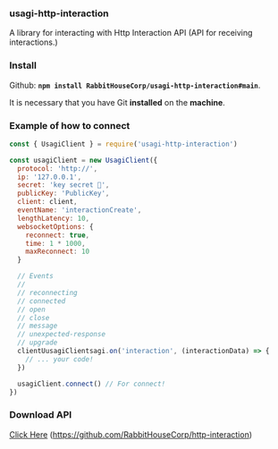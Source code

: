 ### usagi-http-interaction
A library for interacting with Http Interaction API (API for receiving interactions.)


### Install
Github: **`npm install RabbitHouseCorp/usagi-http-interaction#main`**.

It is necessary that you have Git **installed** on the **machine**.

### Example of how to connect 
```js
const { UsagiClient } = require('usagi-http-interaction')

const usagiClient = new UsagiClient({
  protocol: 'http://',
  ip: '127.0.0.1',
  secret: 'key secret 👀',
  publicKey: 'PublicKey',
  client: client,
  eventName: 'interactionCreate',
  lengthLatency: 10,
  websocketOptions: {
    reconnect: true,
    time: 1 * 1000,
    maxReconnect: 10
  }

  // Events
  //
  // reconnecting
  // connected
  // open
  // close
  // message
  // unexpected-response
  // upgrade
  clientUusagiClientsagi.on('interaction', (interactionData) => {
    // ... your code!
  })

  usagiClient.connect() // For connect!
})

```


### Download API
[Click Here](https://github.com/RabbitHouseCorp/http-interaction) (https://github.com/RabbitHouseCorp/http-interaction)

